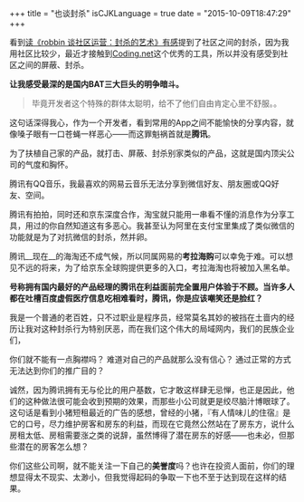 +++
title  = "也谈封杀"
isCJKLanguage = true
date = "2015-10-09T18:47:29"
+++

看到[读《robbin 谈社区运营：封杀的艺术》有感](https://blog.coding.net/blog/art-of-block)提到了社区之间的封杀，因为我用社区比较少，最近才接触到[Coding.net](https://coding.net)这个优秀的工具，所以并没有感受到社区之间的屏蔽、封杀。

**让我感受最深的是国内BAT三大巨头的明争暗斗。**

>毕竟开发者这个特殊的群体太聪明，给不了他们自由肯定心里不舒服。。

这句话深得我心，作为一个开发者，看到常用的App之间不能愉快的分享内容，就像嗓子眼有一口苍蝇一样恶心——而这罪魁祸首就是**腾讯**。

为了扶植自己家的产品，就打击、屏蔽、封杀别家类似的产品，这就是国内顶尖公司的气度和胸怀。

腾讯有QQ音乐，我最喜欢的网易云音乐无法分享到微信好友、朋友圈或QQ好友、空间。

腾讯有拍拍，同时还和京东深度合作，淘宝就只能用一串看不懂的消息作为分享工具，用过的你自然知道这有多恶心。我甚至认为阿里在支付宝里集成了类似微信的功能就是为了对抗微信的封杀，然并卵。

腾讯__现在__的海淘还不成气候，所以同属网易的**考拉海购**可以幸免于难。可以想见不远的将来，为了给京东全球购提供更多的入口，考拉海淘也将被加入黑名单。

**号称拥有国内最好的产品经理的腾讯在利益面前完全置用户体验于不顾。当许多人都在吐槽百度虚假医疗信息吃相难看时，腾讯，你是应该嘲笑还是脸红？**

我是一个普通的老百姓，只不过职业是程序员，经常莫名其妙的被挡在土啬内的经历让我对这种封杀行为特别厌恶，而在我们这个伟大的局域网内，我们的民族企业们，

你们就不能有一点胸襟吗？
难道对自己的产品就那么没有信心？
通过正常的方式无法达到你们的推广目的？

诚然，因为腾讯拥有无与伦比的用户基数，它才敢这样肆无忌惮，也正是因此，他们的这种做法很可能会收到预期的效果，而那些小公司就更是绞尽脑汁博眼球了。这句话是看到小猪短租最近的广告的感想，曾经的小猪，『有人情味儿的住宿』是它的口号，尽力维护房客和房东的利益，而现在它竟然公然站在了房东方，说什么房租太低、房租需要涨之类的说辞，虽然博得了潜在房东的好感——也未必，但那些潜在的房客怎么想？

你们这些公司啊，就不能关注一下自己的**美誉度**吗？也许在投资人面前，你们的理想显得太不现实、太渺小，但我觉得起码的争取一下也不至于达到现在这样的结果。
